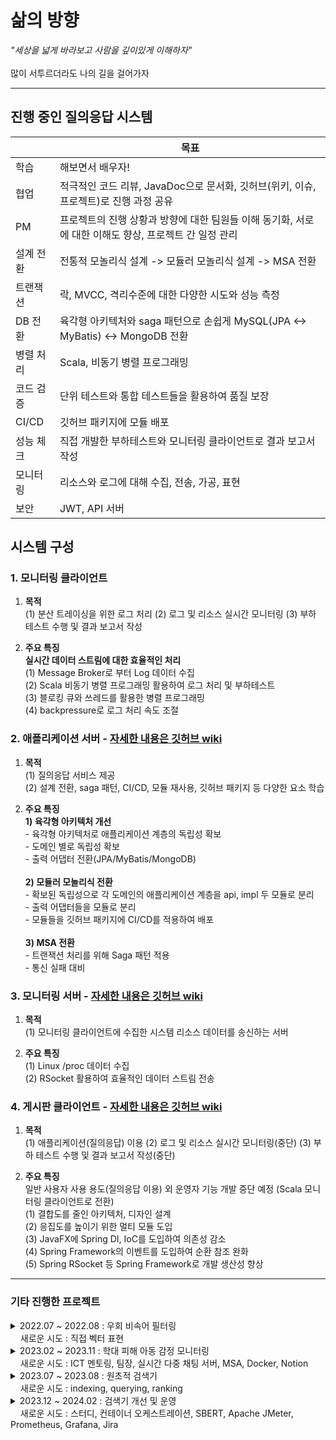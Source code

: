 # 삶의 방향
_"세상을 넓게 바라보고 사람을 깊이있게 이해하자"_
<br> <br> 많이 서투르더라도 나의 길을 걸어가자
<hr> 

## 진행 중인 질의응답 시스템 
|          | 목표                                                                                   |
| -------- | ------------------------------------------------------------------------------------- |
| 학습      | 해보면서 배우자!                                                                         |
| 협업      | 적극적인 코드 리뷰, JavaDoc으로 문서화, 깃허브(위키, 이슈, 프로젝트)로 진행 과정 공유                |
| PM       | 프로젝트의 진행 상황과 방향에 대한 팀원들 이해 동기화, 서로에 대한 이해도 향상, 프로젝트 간 일정 관리     |
| 설계 전환  | 전통적 모놀리식 설계 -> 모듈러 모놀리식 설계 -> MSA 전환                                        |
| 트랜잭션   | 락, MVCC, 격리수준에 대한 다양한 시도와 성능 측정                                              |
| DB 전환   | 육각형 아키텍처와 saga 패턴으로 손쉽게 MySQL(JPA <-> MyBatis) <-> MongoDB 전환                 |
| 병렬 처리  | Scala, 비동기 병렬 프로그래밍                                                              | 
| 코드 검증  | 단위 테스트와 통합 테스트들을 활용하여 품질 보장                                                |
| CI/CD    | 깃허브 패키지에 모듈 배포                                                                  |
| 성능 체크  | 직접 개발한 부하테스트와 모니터링 클라이언트로 결과 보고서 작성                                    |
| 모니터링   | 리소스와 로그에 대해 수집, 전송, 가공, 표현                                                   |
| 보안      | JWT, API 서버                                                                          |

## 시스템 구성
### 1. 모니터링 클라이언트
1) <b>목적</b>
<br>(1) 분산 트레이싱을 위한 로그 처리 (2) 로그 및 리소스 실시간 모니터링 (3) 부하 테스트 수행 및 결과 보고서 작성

2) <b>주요 특징</b>
<b><br> 실시간 데이터 스트림에 대한 효율적인 처리</b>
<br>(1) Message Broker로 부터 Log 데이터 수집
<br>(2) Scala 비동기 병렬 프로그래밍 활용하여 로그 처리 및 부하테스트
<br>(3) 블로킹 큐와 쓰레드를 활용한 병렬 프로그래밍
<br>(4) backpressure로 로그 처리 속도 조절

### 2. 애플리케이션 서버 - [자세한 내용은 깃허브 wiki](https://github.com/Does-It-Matters/my-health-block-ap-server/wiki)
1) <b>목적</b>
<br>(1) 질의응답 서비스 제공
<br>(2) 설계 전환, saga 패턴, CI/CD, 모듈 재사용, 깃허브 패키지 등 다양한 요소 학습

2) <b>주요 특징</b>
<b><br>1) 육각형 아키텍처 개선</b>
<br>- 육각형 아키텍처로 애플리케이션 계층의 독립성 확보
<br>- 도메인 별로 독립성 확보
<br>- 출력 어댑터 전환(JPA/MyBatis/MongoDB)
<br><br><b>2) 모듈러 모놀리식 전환</b>
<br>- 확보된 독립성으로 각 도메인의 애플리케이션 계층을 api, impl 두 모듈로 분리
<br>- 출력 어댑터들을 모듈로 분리
<br>- 모듈들을 깃허브 패키지에 CI/CD를 적용하여 배포
<br><br><b>3) MSA 전환</b>
<br>- 트랜잭션 처리를 위해 Saga 패턴 적용
<br>- 통신 실패 대비

### 3. 모니터링 서버 - [자세한 내용은 깃허브 wiki](https://github.com/Does-It-Matters/medical-qna-monitor/wiki)
1) <b>목적</b>
<br>(1) 모니터링 클라이언트에 수집한 시스템 리소스 데이터를 송신하는 서버

2) <b>주요 특징</b>
<br>(1) Linux /proc 데이터 수집
<br>(2) RSocket 활용하여 효율적인 데이터 스트림 전송

### 4. 게시판 클라이언트 - [자세한 내용은 깃허브 wiki](https://github.com/Does-It-Matters/medical-qna-client/wiki)
1) <b>목적</b>
<br>(1) 애플리케이션(질의응답) 이용 (2) 로그 및 리소스 실시간 모니터링(중단) (3) 부하 테스트 수행 및 결과 보고서 작성(중단)

2) <b>주요 특징</b>
<br> 일반 사용자 사용 용도(질의응답 이용) 외 운영자 기능 개발 중단 예정 (Scala 모니터링 클라이언트로 전환)
<br>(1) 결합도를 줄인 아키텍처, 디자인 설계
<br>(2) 응집도를 높이기 위한 멀티 모듈 도입
<br>(3) JavaFX에 Spring DI, IoC를 도입하여 의존성 감소
<br>(4) Spring Framework의 이벤트를 도입하여 순환 참조 완화
<br>(5) Spring RSocket 등 Spring Framework로 개발 생산성 향상

---

### 기타 진행한 프로젝트
<details>
  <summary> 2022.07 ~ 2022.08 : 우회 비속어 필터링 <br> &nbsp;&nbsp;&nbsp; 새로운 시도 : 직접 벡터 표현 </summary>

|항목| 내용|
|----|-----|
|목표|벡터에 대한 이해|
|개요| 비속어 집합 내 단어와 유사한 우회 표현 탐지 모듈 개발|
|핵심 내용| 1) 모양이 유사한 음소, 기호, 숫자 등을 유사한 벡터로 표현 <br> 2) 학습 모델을 활용하지 않고 직접 벡터로 표현<br>3) 코사인 유사도로 비속어 유사도 판단|
|예시| [1, 0.5, 0.5, 0.5, 0, 0, 0,  ..., 0] -> ㅇ <br> [0.5, 1, 0.5, 0.5, 0, 0, 0,  ..., 0] -> 0|
</details>

<details>
  <summary> 2023.02 ~ 2023.11 : 학대 피해 아동 감정 모니터링 <br> &nbsp;&nbsp;&nbsp; 새로운 시도 : ICT 멘토링, 팀장, 실시간 다중 채팅 서버, MSA, Docker, Notion </summary>

|항목| 내용|
|----|-----|
|목표| 자연어 처리 학습 모델을 활용해서 사회에 도움이 되는 팀 프로젝트 기획, 개발, 협업 |
|개요| - 아동<br> chat gpt 모델과 채팅 <br><br> - 전문가<br> 감성 분석 모델이 아동의 채팅을 분석한 결과를 모니터링<br> 필요시 아동과 채팅 상담|
|수행 내용| 1) MSA 고려한 백엔드 설계 <br> 2) NestJS, Flask 활용하여 서버 구현 <br> 3) Redis, Socket.io 활용하여 다중 채팅 서버 구현 <br> 4) Docker로 컨테이너 이미지 빌드 |
|서버<br>(서비스)| 메인 서버(API 서버), 감성 분석 서버, 챗봇 채팅 서버, 아동과 전문가 채팅 서버|
|언어| TypeScript, JavaScript, Python|
|기타| MySQL, TypeORM, Notion, GitLab|
</details>

<details>
  <summary> 2023.07 ~ 2023.08 : 원초적 검색기 <br> &nbsp;&nbsp;&nbsp; 새로운 시도 : indexing, querying, ranking </summary>

|항목| 내용|
|----|-----|
|목표|검색엔진에 대한 이해|
|개요| 형태소를 바탕으로 검색하는 원초적인 검색기 |
|수행 내용| 1) indexing: 문서 테이블과 형태소 기반 역색인 테이블에 저장 <br> 2) querying: 형태소 기반으로 사용자 검색 문장(쿼리) 분석 <br> 3) ranking: 찾은 문서들 중 TF-IDF와 벡터 거리 계산으로 사용자 쿼리와 관련도 계산|
|서버<br>(서비스)| 메인 서버, 형태소 분석 서버, ranking 서버|
|언어| TypeScript, Python|
|기타| NestJS, Flask, MySQL|
|참고 도서|'검색을 위한 딥러닝' 토마소 테오필리 저|
</details>

<details>
  <summary> 2023.12 ~ 2024.02 : 검색기 개선 및 운영 <br> &nbsp;&nbsp;&nbsp; 새로운 시도 : 스터디, 컨테이너 오케스트레이션, SBERT, Apache JMeter, Prometheus, Grafana, Jira </summary>

|항목| 내용|
|----|-----|
|목표|안정적 서버 운용|
|개요| 1) 기존 원초적 검색기에 SBERT 적용 <br> 2) 가용성을 위한 컨테이너 운영, 모니터링, 부하 테스트 <br> 2) 스터디식으로 공유(Jira, Notion)|
|수행 내용| 1) SBERT: 사용자 쿼리와 문서를 TF-IDF가 아닌 문맥 의미로 임베딩 <br> 2) 컨테이너: 도커로 이미지 빌드, Rancher Desktop로 운영 <br> 3) 모니터링: Prometheus, Grafana로 메트릭 모니터링 <br> 4) 부하 테스트: Apache JMeter로 사용자 요청 테스트 <br> 5) 스터디: 다양한 관심 분야(NLP, 컨테이너 등), 프로젝트 진행 상황 공유 |
|참고 도서|'쿠버네티스 교과서' 엘튼 스톤맨 저|
</details>
